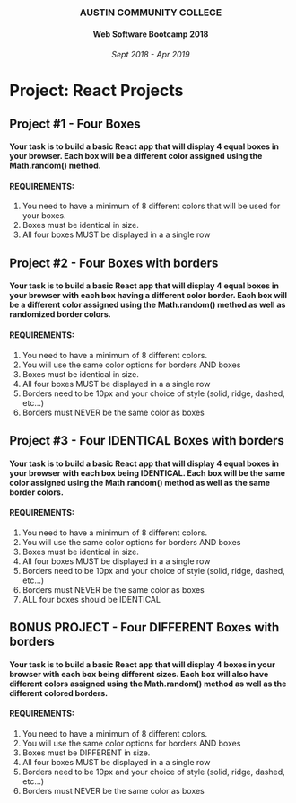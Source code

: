<center>

### AUSTIN COMMUNITY COLLEGE 
#### Web Software Bootcamp 2018
###### Sept 2018 - Apr 2019

</center>

# Project: React Projects


## Project #1 - Four Boxes

#### Your task is to build a basic React app that will display 4 equal boxes in your browser. Each box will be a different color assigned using the Math.random() method.

#### REQUIREMENTS:

1. You need to have a minimum of 8 different colors that will be used for your boxes.
2. Boxes must be identical in size.
3. All four boxes MUST be displayed in a a single row
	

## Project #2 - Four Boxes with borders

#### Your task is to build a basic React app that will display 4 equal boxes in your browser with each box having a different color border. Each box will be a different color assigned using the Math.random() method as well as randomized border colors. 

#### REQUIREMENTS:

1. You need to have a minimum of 8 different colors.
2. You will use the same color options for borders AND boxes
3. Boxes must be identical in size.
4. All four boxes MUST be displayed in a a single row
5. Borders need to be 10px and your choice of style (solid, ridge, dashed, etc...)
6. Borders must NEVER be the same color as boxes
	
## Project #3 - Four IDENTICAL Boxes with borders 

#### Your task is to build a basic React app that will display 4 equal boxes in your browser with each box being IDENTICAL. Each box will be the same color assigned using the Math.random() method as well as the same border colors. 

#### REQUIREMENTS:

1. You need to have a minimum of 8 different colors.
2. You will use the same color options for borders AND boxes
3. Boxes must be identical in size.
4. All four boxes MUST be displayed in a a single row
5. Borders need to be 10px and your choice of style (solid, ridge, dashed, etc...)
6. Borders must NEVER be the same color as boxes
7. ALL four boxes should be IDENTICAL
	
## BONUS PROJECT  - Four DIFFERENT Boxes with borders 

#### Your task is to build a basic React app that will display 4 boxes in your browser with each box being different sizes. Each box will also have different colors assigned using the Math.random() method as well as the different colored borders. 

#### REQUIREMENTS:

1. You need to have a minimum of 8 different colors.
2. You will use the same color options for borders AND boxes
3. Boxes must be DIFFERENT in size.
4. All four boxes MUST be displayed in a a single row
5. Borders need to be 10px and your choice of style (solid, ridge, dashed, etc...)
6. Borders must NEVER be the same color as boxes


